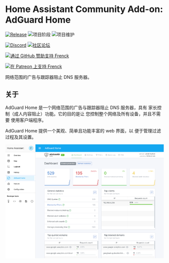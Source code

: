 # Home Assistant Community Add-on: AdGuard Home

[![Release][release-shield]][release] ![项目阶段][project-stage-shield] ![项目维护][maintenance-shield]

[![Discord][discord-shield]][discord] [![社区论坛][forum-shield]][forum]

[![通过 GitHub 赞助支持 Frenck][github-sponsors-shield]][github-sponsors]

[![在 Patreon 上支持 Frenck][patreon-shield]][patreon]

网络范围的广告与跟踪器阻止 DNS 服务器。

## 关于

AdGuard Home 是一个网络范围的广告与跟踪器阻止 DNS 服务器，具有
家长控制（成人内容阻止）功能。它的目的是让
您控制整个网络及所有设备，并且不需要
使用客户端程序。

AdGuard Home 提供一个美观、简单且功能丰富的 web 界面，以
便于管理过滤过程及其设置。

![AdGuard Home 在 Home Assistant 前端][screenshot]

[discord-shield]: https://img.shields.io/discord/478094546522079232.svg
[discord]: https://discord.me/hassioaddons
[forum-shield]: https://img.shields.io/badge/community-forum-brightgreen.svg
[forum]: https://community.home-assistant.io/t/home-assistant-community-add-on-adguard-home/90684?u=frenck
[github-sponsors-shield]: https://frenck.dev/wp-content/uploads/2019/12/github_sponsor.png
[github-sponsors]: https://github.com/sponsors/frenck
[maintenance-shield]: https://img.shields.io/maintenance/yes/2025.svg
[patreon-shield]: https://frenck.dev/wp-content/uploads/2019/12/patreon.png
[patreon]: https://www.patreon.com/frenck
[project-stage-shield]: https://img.shields.io/badge/project%20stage-production%20ready-brightgreen.svg
[release-shield]: https://img.shields.io/badge/version-v5.2.7-blue.svg
[release]: https://github.com/hassio-addons/addon-adguard-home/tree/v5.2.7
[screenshot]: https://github.com/hassio-addons/addon-adguard-home/raw/v5.2.7/images/screenshot.png